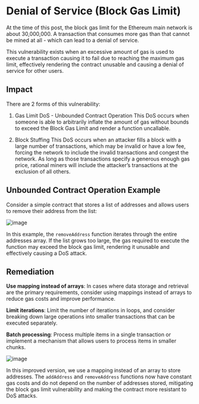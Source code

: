 # Denial of Service (Block Gas Limit)
At the time of this post, the block gas limit for the Ethereum main network is about 30,000,000. A transaction that consumes more gas than that cannot be mined at all - which can lead to a denial of service.

This vulnerability exists when an excessive amount of gas is used to execute a transaction causing it to fail due to reaching the maximum gas limit, effectively rendering the contract unusable and causing a denial of service for other users.

## Impact
There are 2 forms of this vulnerability:

1. Gas Limit DoS - Unbounded Contract Operation
This DoS occurs when someone is able to arbitrarily inflate the amount of gas without bounds to exceed the Block Gas Limit and render a function uncallable.

2. Block Stuffing
This DoS occurs when an attacker fills a block with a large number of transactions, which may be invalid or have a low fee, forcing the network to include the invalid transactions and congest the network. As long as those transactions specify a generous enough gas price, rational miners will include the attacker’s transactions at the exclusion of all others.

## Unbounded Contract Operation Example
Consider a simple contract that stores a list of addresses and allows users to remove their address from the list:

![image](https://user-images.githubusercontent.com/35583758/226142650-704b5161-3f1e-4e1f-8e20-82cda3574710.png)

In this example, the `removeAddress` function iterates through the entire addresses array. If the list grows too large, the gas required to execute the function may exceed the block gas limit, rendering it unusable and effectively causing a DoS attack.

## Remediation
**Use mapping instead of arrays**: In cases where data storage and retrieval are the primary requirements, consider using mappings instead of arrays to reduce gas costs and improve performance.

**Limit iterations**: Limit the number of iterations in loops, and consider breaking down large operations into smaller transactions that can be executed separately.

**Batch processing**: Process multiple items in a single transaction or implement a mechanism that allows users to process items in smaller chunks.

![image](https://user-images.githubusercontent.com/35583758/226142743-8401b6c5-0fa6-4f9b-a557-8a25a43d6cd0.png)

In this improved version, we use a mapping instead of an array to store addresses. The `addAddress` and `removeAddress` functions now have constant gas costs and do not depend on the number of addresses stored, mitigating the block gas limit vulnerability and making the contract more resistant to DoS attacks.

